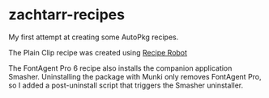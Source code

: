# zachtarr-recipes
My first attempt at creating some AutoPkg recipes.

The Plain Clip recipe was created using [Recipe Robot](http://https://github.com/homebysix/recipe-robot)

The FontAgent Pro 6 recipe also installs the companion application Smasher. Uninstalling the package with Munki only removes FontAgent Pro, so I added a post-uninstall script that triggers the Smasher uninstaller.
